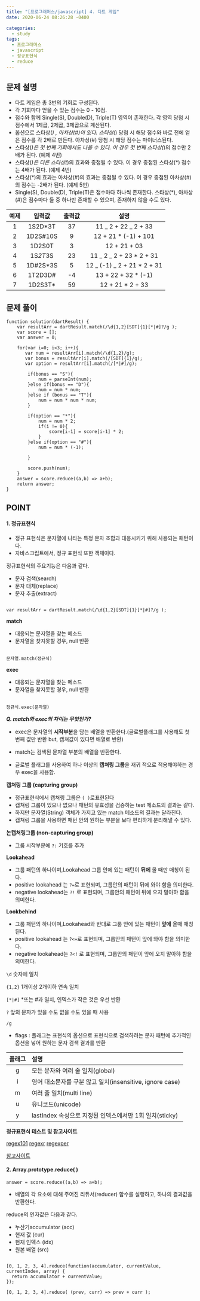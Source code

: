 ```yaml
---
title: "[프로그래머스/javascript] 4. 다트 게임"
date: 2020-06-24 08:26:28 -0400

categories:
  - study
tags:
  - 프로그래머스
  - javascript
  - 정규표현식
  - reduce
---
```


## 문제 설명

- 다트 게임은 총 3번의 기회로 구성된다.
- 각 기회마다 얻을 수 있는 점수는 0 - 10점.
- 점수와 함께 Single(S), Double(D), Triple(T) 영역이 존재한다. 각 영역 당첨 시 점수에서 1제곱, 2제곱, 3제곱으로 계산된다.
- 옵션으로 스타상(_) , 아차상(#)이 있다. 스타상(_) 당첨 시 해당 점수와 바로 전에 얻은 점수를 각 2배로 만든다. 아차상(#) 당첨 시 해당 점수는 마이너스된다.
- 스타상(_)은 첫 번째 기회에서도 나올 수 있다. 이 경우 첫 번째 스타상(_)의 점수만 2배가 된다. (예제 4번)
- 스타상(_)은 다른 스타상(_)의 효과와 중첩될 수 있다. 이 경우 중첩된 스타상(\*) 점수는 4배가 된다. (예제 4번)
- 스타상(\*)의 효과는 아차상(#)의 효과는 중첩될 수 있다. 이 경우 중첩된 아차상(#)의 점수는 -2배가 된다. (예제 5번)
- Single(S), Double(D), Triple(T)은 점수마다 하나씩 존재한다.
  스타상(\*), 아차상(#)은 점수마다 둘 중 하나만 존재할 수 있으며, 존재하지 않을 수도 있다.

| 예제 |  입력값   | 출력값 |             설명             |
| :--: | :-------: | :----: | :--------------------------: |
|  1   | 1S2D\*3T  |   37   |     11 _ 2 + 22 _ 2 + 33     |
|  2   | 1D2S#10S  |   9    |    12 + 21 \* (-1) + 101     |
|  3   |  1D2S0T   |   3    |         12 + 21 + 03         |
|  4   | 1S*2T*3S  |   23   |  11 _ 2 _ 2 + 23 \* 2 + 31   |
|  5   | 1D#2S\*3S |   5    | 12 _ (-1) _ 2 + 21 \* 2 + 31 |
|  6   |  1T2D3D#  |   -4   |     13 + 22 + 32 \* (-1)     |
|  7   | 1D2S3T\*  |   59   |      12 + 21 \* 2 + 33       |

## 문제 풀이

```
function solution(dartResult) {
    var resultArr = dartResult.match(/\d{1,2}[SDT]{1}[*|#]?/g );
    var score = [];
    var answer = 0;

    for(var i=0; i<3; i++){
       var num = resultArr[i].match(/\d{1,2}/g);
       var bonus = resultArr[i].match(/[SDT]{1}/g);
       var option = resultArr[i].match(/[*|#]/g);

        if(bonus == "S"){
            num = parseInt(num);
        }else if(bonus == "D"){
            num = num * num;
        }else if (bonus == "T"){
            num = num * num * num;
        }

        if(option == "*"){
            num = num * 2;
            if(i != 0){
                score[i-1] = score[i-1] * 2;
            }
        }else if(option == "#"){
            num = num * (-1);

        }

        score.push(num);
    }
    answer = score.reduce((a,b) => a+b);
    return answer;
}
```

## POINT

#### 1. 정규표현식

- 정규 표현식은 문자열에 나타는 특정 문자 조합과 대응시키기 위해 사용되는 패턴이다.
- 자바스크립트에서, 정규 표현식 또한 객체이다.

정규표현식의 주요기능은 다음과 같다.

- 문자 검색(search)
- 문자 대체(replace)
- 문자 추출(extract)

```

var resultArr = dartResult.match(/\d{1,2}[SDT]{1}[*|#]?/g );
```

**match**

- 대응되는 문자열을 찾는 메소드
- 문자열을 찾지못할 경우, null 반환

```

문자열.match(정규식)
```

**exec**

- 대응되는 문자열을 찾는 메소드
- 문자열을 찾지못할 경우, null 반환

```

정규식.exec(문자열)
```

**_*Q. match와 exec의 차이는 무엇인가?*_**

- exec은 문자열의 **시작부분**을 담는 배열을 반환한다.(글로벌플래그를 사용해도 첫번째 값만 반환 but, 캡쳐값이 있다면 배열로 반환)
- match는 검색된 문자열 부분의 배열을 반환한다.

- 글로벌 플래그를 사용하여 하나 이상의 **캡쳐링 그룹**을 재귀 적으로 적용해야하는 경우 exec을 사용함.

**캡쳐링 그룹 (capturing group)**

- 정규표현식에서 캡쳐링 그룹은 `( )`로표현된다
- 캡쳐링 그룹이 있으나 없으나 패턴의 유효성을 검증하는 test 메소드의 결과는 같다.
- 하지만 문자열(String) 객체가 가지고 있는 match 메소드의 결과는 달라진다.
- 캡쳐링 그룹을 사용하면 패턴 안의 원하는 부분을 보다 편리하게 분리해낼 수 있다.

**논캡쳐링그룹 (non-capturing group)**

- 그룹 시작부분에 `?:` 기호를 추가

**Lookahead**

- 그룹 패턴의 하나이며,Lookahead 그룹 안에 있는 패턴이 **뒤에** 올 때만 매칭이 된다.
- positive lookahead 는 `?=`로 표현되며, 그룹안의 패턴이 뒤에 와야 함을 의미한다.
- negative lookahead는 `?!` 로 표현되며, 그룹안의 패턴이 뒤에 오지 말아햐 함을 의미한다.

**Lookbehind**

- 그룹 패턴의 하나이며,Lookahead와 반대로 그룹 안에 있는 패턴이 **앞에** 올때 매칭된다.
- positive lookahead 는 `?<=`로 표현되며, 그룹안의 패턴이 앞에 와야 함을 의미한다.
- negative lookahead는 `?<!` 로 표현되며, 그룹안의 패턴이 앞에 오지 말아햐 함을 의미한다.

`\d`
숫자에 일치

`{1,2}`
1개이상 2개이하 연속 일치

`[*|#]` \*또는 #과 일치, 인덱스가 작은 것은 우선 반환

`?`
앞의 문자가 있을 수도 없을 수도 있을 때 사용

`/g`

- flags : 플래그는 표현식의 옵션으로 표현식으로 검색하려는 문자 패턴에 추가적인 옵션을 넣어 원하는 문자 검색 결과를 반환

| 플래그 | 설명                                                     |
| :----: | :------------------------------------------------------- |
|   g    | 모든 문자와 여러 줄 일치(global)                         |
|   i    | 영어 대소문자를 구분 않고 일치(insensitive, ignore case) |
|   m    | 여러 줄 일치(multi line)                                 |
|   u    | 유니코드(unicode)                                        |
|   y    | lastIndex 속성으로 지정된 인덱스에서만 1회 일치(sticky)  |

**정규표현식 테스트 및 참고사이트**

[regex101](https://regex101.com/)
[regexr](https://regexr.com/)
[regexper](https://regexper.com/)

[참고사이트](https://heropy.blog/2018/10/28/regexp/)

#### 2. Array.prototype.reduce( )

`answer = score.reduce((a,b) => a+b);`

- 배열의 각 요소에 대해 주어진 리듀서(reducer) 함수를 실행하고, 하나의 결과값을 반환한다.

reduce의 인자값은 다음과 같다.

- 누산기accumulator (acc)
- 현재 값 (cur)
- 현재 인덱스 (idx)
- 원본 배열 (src)

```

[0, 1, 2, 3, 4].reduce(function(accumulator, currentValue, currentIndex, array) {
  return accumulator + currentValue;
});

[0, 1, 2, 3, 4].reduce( (prev, curr) => prev + curr );

```
